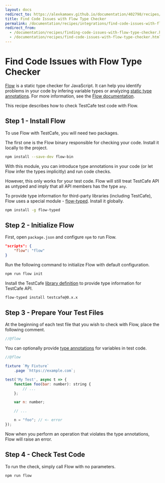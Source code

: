 ```yaml
---
layout: docs
redirect_to: https://alexkamaev.github.io/documentation/402798/recipes/integrations/find-code-issues-with-flow-type-checker
title: Find Code Issues with Flow Type Checker
permalink: /documentation/recipes/integrations/find-code-issues-with-flow-type-checker.html
redirect_from:
  - /documentation/recipes/finding-code-issues-with-flow-type-checker.html
  - /documentation/recipes/find-code-issues-with-flow-type-checker.html
---
```

# Find Code Issues with Flow Type Checker

[Flow](https://flow.org/en/) is a static type checker for JavaScript. It can help you identify problems in your code
by infering variable types or analyzing [static type annotations](https://flow.org/en/docs/types/). For more information, see the [Flow documentation](https://flow.org/en/docs/).

This recipe describes how to check TestCafe test code with Flow.

## Step 1 - Install Flow

To use Flow with TestCafe, you will need two packages.

The first one is the Flow binary responsible for checking your code. Install it locally to the project.

```sh
npm install --save-dev flow-bin
```

With this module, you can introduce type annotations in your code (or let Flow infer the types implicitly) and run code checks.

However, this only works for your test code. Flow will still treat TestCafe API as untyped and imply that all API members has the type `any`.

To provide type information for third-party libraries (including TestCafe), Flow uses a special module - [flow-typed](https://github.com/flowtype/flow-typed). Install it globally.

```sh
npm install -g flow-typed
```

## Step 2 - Initialize Flow

First, open `package.json` and configure `npm` to run Flow.

```json
"scripts": {
    "flow": "flow"
}
```

Run the following command to initialize Flow with default configuration.

```sh
npm run flow init
```

Install the TestCafe [library definition](https://flow.org/en/docs/libdefs/) to provide type information for TestCafe API.

```sh
flow-typed install testcafe@0.x.x
```

## Step 3 - Prepare Your Test Files

At the beginning of each test file that you wish to check with Flow, place the following comment.

```js
//@flow
```

You can optionally provide [type annotations](https://flow.org/en/docs/types/) for variables in test code.

```js
//@flow

fixture `My Fixture`
    .page `https://example.com`;

test('My Test', async t => {
    function foo(bar: number): string {
        // ...
    };

    var n: number;

    // ...

    n = "foo"; // <- error
});
```

Now when you perform an operation that violates the type annotations, Flow will raise an error.

## Step 4 - Check Test Code

To run the check, simply call Flow with no parameters.

```sh
npm run flow
```
